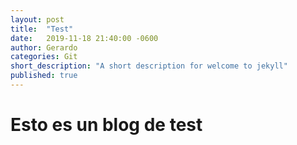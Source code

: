 ```yaml
---
layout: post
title:  "Test"
date:   2019-11-18 21:40:00 -0600
author: Gerardo
categories: Git
short_description: "A short description for welcome to jekyll"
published: true
---
```

# Esto es un blog de test
